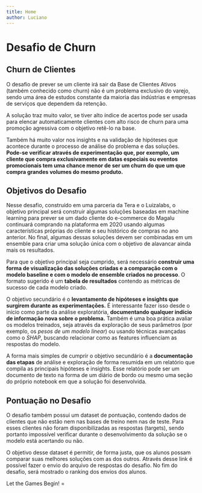 ```yaml
---
title: Home 
author: Luciano
---
```


# Desafio de Churn

## Churn de Clientes

O desafio de prever se um cliente irá sair da Base de Clientes Ativos (também conhecido como churn) não é um problema exclusivo do varejo, sendo uma área de estudos constante da maioria das indústrias e empresas de serviços que dependem da retenção.

A solução traz muito valor, se tiver alto índice de acertos pode ser usada para elencar automaticamente clientes com alto risco de churn para uma promoção agressiva com o objetivo retê-lo na base.

Também há muito valor nos insights e na validação de hipóteses que acontece durante o processo de análise do problema e das soluções. **Pode-se verificar através de experimentação que, por exemplo, um cliente que compra exclusivamente em datas especiais ou eventos promocionais tem uma chance menor de ser um churn do que um que compra grandes volumes do mesmo produto.**

## Objetivos do Desafio

Nesse desafio, construído em uma parceria da Tera e o Luizalabs, o objetivo principal será construir algumas soluções baseadas em machine learning para prever se um dado cliente do e-commerce do Magalu continuará comprando na plataforma em 2020 usando algumas características próprias do cliente e seu histórico de compras no ano anterior. No final, algumas dessas soluções devem ser combinadas em um ensemble para criar uma solução única com o objetivo de alavancar ainda mais os resultados.

Para que o objetivo principal seja cumprido, será necessário **construir uma forma de visualização das soluções criadas e a comparação com o modelo baseline e com o modelo de ensemble criados no processo**. O formato sugerido é um **tabela de resultados** contendo as métricas de sucesso de cada modelo criado.

O objetivo secundário é o **levantamento de hipóteses e insights que surgirem durante as experimentações.** É interessante fazer isso desde o início como parte da análise exploratória, **documentando qualquer indício de informação nova sobre o problema.** Também é uma boa prática avaliar os modelos treinados, seja através da exploração de seus parâmetros (por exemplo, os *pesos de um modelo linear*) ou usando técnicas avançadas como o *SHAP*, buscando relacionar como as features influenciam as respostas do modelo.

A forma mais simples de cumprir o objetivo secundário é a **documentação das etapas** de análise e exploração de forma resumida em um relatório que compila as principais hipóteses e insights. Esse relatório pode ser um documento de texto na forma de um diário de bordo ou mesmo uma seção do próprio notebook em que a solução foi desenvolvida.

## Pontuação no Desafio

O desafio também possui um dataset de pontuação, contendo dados de clientes que não estão nem nas bases de treino nem nas de teste. Para esses clientes não foram disponibilizadas as respostas (targets), sendo portanto impossível verificar durante o desenvolvimento da solução se o modelo está acertando ou não.

O objetivo desse dataset é permitir, de forma justa, que os alunos possam comparar suas melhores soluções com as dos outros. Através desse link é possível fazer o envio do arquivo de respostas do desafio. No fim do desafio, será mostrado o ranking dos envios dos alunos.

Let the Games Begin! =
